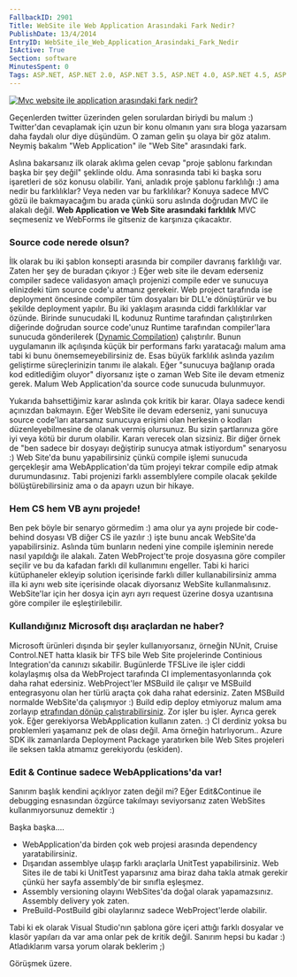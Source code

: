 ```yaml
---
FallbackID: 2901
Title: WebSite ile Web Application Arasındaki Fark Nedir?
PublishDate: 13/4/2014
EntryID: WebSite_ile_Web_Application_Arasindaki_Fark_Nedir
IsActive: True
Section: software
MinutesSpent: 0
Tags: ASP.NET, ASP.NET 2.0, ASP.NET 3.5, ASP.NET 4.0, ASP.NET 4.5, ASP.NET MVC 3, ASP.NET MVC 4, Visual Studio 11, Visual Studio 2005, Visual Studio 2008, Visual Studio 2010, Visual Studio 2013
---
```

[![Mvc website ile application arasındaki fark nedir?
](media/WebSite_ile_Web_Application_Arasindaki_Fark_Nedir/soru1.gif)](https://twitter.com/gokhanaydin85/status/454555280895115264)

Geçenlerden twitter üzerinden gelen sorulardan biriydi bu malum :)
Twitter'dan cevaplamak için uzun bir konu olmanın yanı sıra bloga
yazarsam daha faydalı olur diye düşündüm. O zaman gelin şu olaya bir göz
atalım. Neymiş bakalım "Web Application" ile "Web Site" arasındaki fark.

Aslına bakarsanız ilk olarak aklıma gelen cevap "proje şablonu farkından
başka bir şey değil" şeklinde oldu. Ama sonrasında tabi ki başka soru
işaretleri de söz konusu olabilir. Yani, anladık proje şablonu
farklılığı :) ama nedir bu farklılıklar? Veya neden var bu farklılıkar?
Konuya sadece MVC gözü ile bakmayacağım bu arada çünkü soru aslında
doğrudan MVC ile alakalı değil. **Web Application ve Web Site arasındaki
farklılık** MVC seçmeseniz ve WebForms ile gitseniz de karşınıza
çıkacaktır.

### Source code nerede olsun?

İlk olarak bu iki şablon konsepti arasında bir compiler davranış
farklılığı var. Zaten her şey de buradan çıkıyor :) Eğer web site ile
devam ederseniz compiler sadece validasyon amaçlı projenizi compile eder
ve sunucuya elinizdeki tüm source code'u atmanız gerekeir. Web project
tarafında ise deployment öncesinde compiler tüm dosyaları bir DLL'e
dönüştürür ve bu şekilde deployment yapılır. Bu iki yaklaşım arasında
ciddi farklılıklar var özünde. Birinde sunucudaki IL kodunuz Runtime
tarafından çalıştırılırken diğerinde doğrudan source code'unuz Runtime
tarafından compiler'lara sunucuda gönderilerek ([Dynamic
Compilation](http://msdn.microsoft.com/en-us/library/ms366723.aspx))
çalıştırılır. Bunun uygulamanın ilk açılışında küçük bir performans
farkı yaratacağı malum ama tabi ki bunu önemsemeyebilirsiniz de. Esas
büyük farklılık aslında yazılım geliştirme süreçlerinizin tanımı ile
alakalı. Eğer "sunucuya bağlanıp orada kod editlediğim oluyor"
diyorsanız işte o zaman Web Site ile devam etmeniz gerek. Malum Web
Application'da source code sunucuda bulunmuyor.

Yukarıda bahsettiğimiz karar aslında çok kritik bir karar. Olaya sadece
kendi açınızdan bakmayın. Eğer WebSite ile devam ederseniz, yani
sunucuya source code'ları atarsanız sunucuya erişimi olan herkesin o
kodları düzenleyebilmesine de olanak vermiş olursunuz. Bu sizin
şartlarınıza göre iyi veya kötü bir durum olabilir. Kararı verecek olan
sizsiniz. Bir diğer örnek de "ben sadece bir dosyayı değiştirip sunucya
atmak istiyordum" senaryosu :) Web Site'da bunu yapabilirsiniz çünkü
compile işlemi sunucuda gerçekleşir ama WebApplication'da tüm projeyi
tekrar compile edip atmak durumundasınız. Tabi projenizi farklı
assemblylere compile olacak şekilde bölüştürebilirsiniz ama o da apayrı
uzun bir hikaye.

### Hem CS hem VB aynı projede!

Ben pek böyle bir senaryo görmedim :) ama olur ya aynı projede bir
code-behind dosyası VB diğer CS ile yazılır :) işte bunu ancak
WebSite'da yapabilirsiniz. Aslında tüm bunların nedeni yine compile
işleminin nerede nasıl yapıldığı ile alakalı. Zaten WebProject'te proje
dosyasına göre compiler seçilir ve bu da kafadan farklı dil kullanımını
engeller. Tabi ki harici kütüphaneler ekleyip solution içerisinde farklı
diller kullanabilirsiniz amma illa ki aynı web site içerisinde olacak
diyorsanız WebSite kullanmalısınız. WebSite'lar için her dosya için ayrı
ayrı request üzerine dosya uzantısına göre compiler ile
eşleştirilebilir.

### Kullandığınız Microsoft dışı araçlardan ne haber?

Microsoft ürünleri dışında bir şeyler kullanıyorsanız, örneğin NUnit,
Cruise Control.NET hatta klasik bir TFS bile Web Site projelerinde
Continious Integration'da canınızı sıkabilir. Bugünlerde TFSLive ile
işler ciddi kolaylaşmış olsa da WebProject tarafında CI
implementasyonlarında çok daha rahat edersiniz. WebProject'ler MSBuild
ile çalışır ve MSBuild entegrasyonu olan her türlü araçta çok daha rahat
edersiniz. Zaten MSBuild normalde WebSite'da çalışmıyor :) Build edip
deploy etmiyoruz malum ama zorlayıp [etrafından dönüp
çalıştırabilirsiniz](http://msdn.microsoft.com/en-us/library/ms164291.aspx).
Zor işler bu işler. Ayrıca gerek yok. Eğer gerekiyorsa WebApplication
kullanın zaten. :) CI derdiniz yoksa bu problemleri yaşamanız pek de
olası değil. Ama örneğin hatırlıyorum.. Azure SDK ilk zamanlarda
Deployment Package yaratırken bile Web Sites projeleri ile seksen takla
atmamız gerekiyordu (eskiden).

### Edit & Continue sadece WebApplications'da var!

Sanırım başlık kendini açıklıyor zaten değil mi? Eğer Edit&Continue ile
debugging esnasından özgürce takılmayı seviyorsanız zaten WebSites
kullanmıyorsunuz demektir :)

Başka başka....

- WebApplication'da birden çok web projesi arasında dependency yaratabilirsiniz.- Dışarıdan assemblye ulaşıp farklı araçlarla UnitTest yapabilirsiniz. Web Sites ile de tabi ki UnitTest yaparsınız ama biraz daha takla atmak gerekir çünkü her sayfa assembly'de bir sınıfla eşleşmez.- Assembly versioning olayını WebSites'da doğal olarak yapamazsınız. Assembly delivery yok zaten.- PreBuild-PostBuild gibi olaylarınız sadece WebProject'lerde olabilir.

Tabi ki ek olarak Visual Studio'nın şablona göre içeri attığı farklı
dosyalar ve klasör yapıları da var ama onlar pek de kritik değil.
Sanırım hepsi bu kadar :) Atladıklarım varsa yorum olarak beklerim ;)

Görüşmek üzere.



